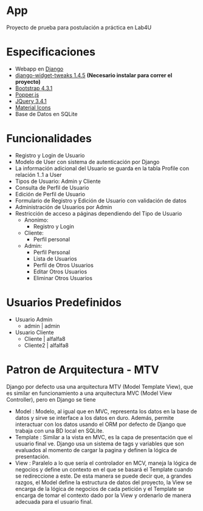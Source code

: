 # App
Proyecto de prueba para postulación a práctica en Lab4U

# Especificaciones
- Webapp en [Django](https://www.djangoproject.com/)
- [django-widget-tweaks 1.4.5](https://pypi.org/project/django-widget-tweaks/) **(Necesario instalar para correr el proyecto)** 
- [Bootstrap 4.3.1](https://getbootstrap.com/)
- [Popper.js](https://popper.js.org/)
- [JQuery 3.4.1](https://jquery.com/)
- [Material Icons](https://google.github.io/material-design-icons/)
- Base de Datos en SQLite

# Funcionalidades
- Registro y Login de Usuario
- Modelo de User con sistema de autenticación por Django
- La información adicional del Usuario se guarda en la tabla Profile con relación 1..1 a User
- Tipos de Usuario: Admin y Cliente
- Consulta de Perfil de Usuario
- Edición de Perfil de Usuario
- Formulario de Registro y Edición de Usuario con validación de datos
- Administración de Usuarios por Admin
- Restricción de acceso a páginas dependiendo del Tipo de Usuario
  - Anonimo: 
    - Registro y Login
  - Cliente: 
    - Perfil personal
  - Admin: 
    - Perfil Personal
    - Lista de Usuarios
    - Perfil de Otros Usuarios
    - Editar Otros Usuarios
    - Eliminar Otros Usuarios

# Usuarios Predefinidos
- Usuario Admin
  - admin  |  admin
- Usuario Cliente
  - Cliente   |  alfalfa8
  - Cliente2  |  alfalfa8
  
# Patron de Arquitectura - MTV
Django por defecto usa una arquitectura MTV (Model Template View), que es similar en funcionamiento a una arquitectura MVC (Model View Controller), pero en Django se tiene
- Model : Modelo, al igual que en MVC, representa los datos en la base de datos y sirve se interface a los datos en duro. Además, permite interactuar con los datos usando el ORM por defecto de Django que trabaja con una BD local en SQLite.
- Template : Similar a la vista en MVC, es la capa de presentación que el usuario final ve. Django usa un sistema de tags y variables que son evaluados al momento de cargar la pagina y definen la lógica de presentación.
- View : Paralelo a lo que sería el controlador en MCV, maneja la lógica de negocios y define un contexto en el que se basará el Template cuando se redireccione a este.
De esta manera se puede decir que, a grandes razgos, el Model define la estructura de datos del proyecto, la View se encarga de la lógica de negocios de cada petición y el Template se encarga de tomar el contexto dado por la View y ordenarlo de manera adecuada para el usuario final.
